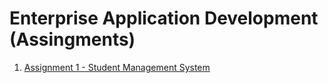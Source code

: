 # Enterprise Application Development (Assingments)

1. [Assignment 1 - Student Management System](https://github.com/Anu00parajuli/EAD_Labwork)